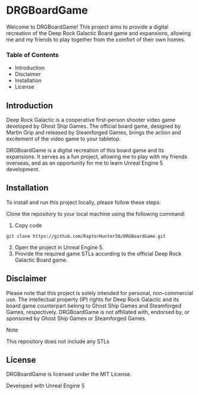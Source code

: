 # DRGBoardGame

Welcome to DRGBoardGame! This project aims to provide a digital recreation of the Deep Rock Galactic Board game and expansions, allowing me and my friends to play together from the comfort of their own homes.

### Table of Contents
* Introduction
* Disclaimer
* Installation
* License
## Introduction
Deep Rock Galactic is a cooperative first-person shooter video game developed by Ghost Ship Games. The official board game, designed by Martin Grip and released by Steamforged Games, brings the action and excitement of the video game to your tabletop.

DRGBoardGame is a digital recreation of this board game and its expansions. It serves as a fun project, allowing me to play with my friends overseas, and as an opportunity for me to learn Unreal Engine 5 development.

## Installation
To install and run this project locally, please follow these steps:

Clone the repository to your local machine using the following command:
1. Copy code
```
git clone https://github.com/RaptorHunter56/DRGBoardGame.git
```
2. Open the project in Unreal Engine 5.
3. Provide the required game STLs according to the official Deep Rock Galactic Board game.

## Disclaimer
Please note that this project is solely intended for personal, non-commercial use. The intellectual property (IP) rights for Deep Rock Galactic and its board game counterpart belong to Ghost Ship Games and Steamforged Games, respectively. DRGBoardGame is not affiliated with, endorsed by, or sponsored by Ghost Ship Games or Steamforged Games.

> [!NOTE]
> This repository does not include any STLs

## License
DRGBoardGame is licensed under the MIT License.

Developed with Unreal Engine 5
